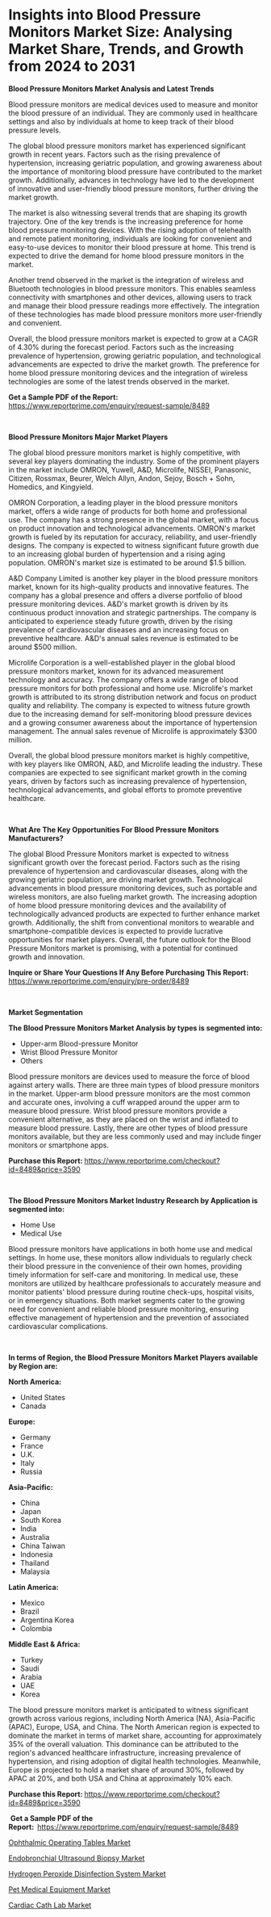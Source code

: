 <p><h1>Insights into Blood Pressure Monitors Market Size: Analysing Market Share, Trends, and Growth from 2024 to 2031</h1></p><p><strong>Blood Pressure Monitors Market Analysis and Latest Trends</strong></p>
<p><p>Blood pressure monitors are medical devices used to measure and monitor the blood pressure of an individual. They are commonly used in healthcare settings and also by individuals at home to keep track of their blood pressure levels.</p><p>The global blood pressure monitors market has experienced significant growth in recent years. Factors such as the rising prevalence of hypertension, increasing geriatric population, and growing awareness about the importance of monitoring blood pressure have contributed to the market growth. Additionally, advances in technology have led to the development of innovative and user-friendly blood pressure monitors, further driving the market growth.</p><p>The market is also witnessing several trends that are shaping its growth trajectory. One of the key trends is the increasing preference for home blood pressure monitoring devices. With the rising adoption of telehealth and remote patient monitoring, individuals are looking for convenient and easy-to-use devices to monitor their blood pressure at home. This trend is expected to drive the demand for home blood pressure monitors in the market.</p><p>Another trend observed in the market is the integration of wireless and Bluetooth technologies in blood pressure monitors. This enables seamless connectivity with smartphones and other devices, allowing users to track and manage their blood pressure readings more effectively. The integration of these technologies has made blood pressure monitors more user-friendly and convenient.</p><p>Overall, the blood pressure monitors market is expected to grow at a CAGR of 4.30% during the forecast period. Factors such as the increasing prevalence of hypertension, growing geriatric population, and technological advancements are expected to drive the market growth. The preference for home blood pressure monitoring devices and the integration of wireless technologies are some of the latest trends observed in the market.</p></p>
<p><strong>Get a Sample PDF of the Report:&nbsp;</strong> <a href="https://www.reportprime.com/enquiry/request-sample/8489">https://www.reportprime.com/enquiry/request-sample/8489</a></p>
<p>&nbsp;</p>
<p><strong>Blood Pressure Monitors Major Market Players</strong></p>
<p><p>The global blood pressure monitors market is highly competitive, with several key players dominating the industry. Some of the prominent players in the market include OMRON, Yuwell, A&D, Microlife, NISSEI, Panasonic, Citizen, Rossmax, Beurer, Welch Allyn, Andon, Sejoy, Bosch + Sohn, Homedics, and Kingyield.</p><p>OMRON Corporation, a leading player in the blood pressure monitors market, offers a wide range of products for both home and professional use. The company has a strong presence in the global market, with a focus on product innovation and technological advancements. OMRON's market growth is fueled by its reputation for accuracy, reliability, and user-friendly designs. The company is expected to witness significant future growth due to an increasing global burden of hypertension and a rising aging population. OMRON's market size is estimated to be around $1.5 billion.</p><p>A&D Company Limited is another key player in the blood pressure monitors market, known for its high-quality products and innovative features. The company has a global presence and offers a diverse portfolio of blood pressure monitoring devices. A&D's market growth is driven by its continuous product innovation and strategic partnerships. The company is anticipated to experience steady future growth, driven by the rising prevalence of cardiovascular diseases and an increasing focus on preventive healthcare. A&D's annual sales revenue is estimated to be around $500 million.</p><p>Microlife Corporation is a well-established player in the global blood pressure monitors market, known for its advanced measurement technology and accuracy. The company offers a wide range of blood pressure monitors for both professional and home use. Microlife's market growth is attributed to its strong distribution network and focus on product quality and reliability. The company is expected to witness future growth due to the increasing demand for self-monitoring blood pressure devices and a growing consumer awareness about the importance of hypertension management. The annual sales revenue of Microlife is approximately $300 million.</p><p>Overall, the global blood pressure monitors market is highly competitive, with key players like OMRON, A&D, and Microlife leading the industry. These companies are expected to see significant market growth in the coming years, driven by factors such as increasing prevalence of hypertension, technological advancements, and global efforts to promote preventive healthcare.</p></p>
<p>&nbsp;</p>
<p><strong>What Are The Key Opportunities For Blood Pressure Monitors Manufacturers?</strong></p>
<p><p>The global Blood Pressure Monitors market is expected to witness significant growth over the forecast period. Factors such as the rising prevalence of hypertension and cardiovascular diseases, along with the growing geriatric population, are driving market growth. Technological advancements in blood pressure monitoring devices, such as portable and wireless monitors, are also fueling market growth. The increasing adoption of home blood pressure monitoring devices and the availability of technologically advanced products are expected to further enhance market growth. Additionally, the shift from conventional monitors to wearable and smartphone-compatible devices is expected to provide lucrative opportunities for market players. Overall, the future outlook for the Blood Pressure Monitors market is promising, with a potential for continued growth and innovation.</p></p>
<p><strong>Inquire or Share Your Questions If Any Before Purchasing This Report:</strong> <a href="https://www.reportprime.com/enquiry/pre-order/8489">https://www.reportprime.com/enquiry/pre-order/8489</a></p>
<p>&nbsp;</p>
<p><strong>Market Segmentation</strong></p>
<p><strong>The Blood Pressure Monitors Market Analysis by types is segmented into:</strong></p>
<p><ul><li>Upper-arm Blood-pressure Monitor</li><li>Wrist Blood Pressure Monitor</li><li>Others</li></ul></p>
<p><p>Blood pressure monitors are devices used to measure the force of blood against artery walls. There are three main types of blood pressure monitors in the market. Upper-arm blood pressure monitors are the most common and accurate ones, involving a cuff wrapped around the upper arm to measure blood pressure. Wrist blood pressure monitors provide a convenient alternative, as they are placed on the wrist and inflated to measure blood pressure. Lastly, there are other types of blood pressure monitors available, but they are less commonly used and may include finger monitors or smartphone apps.</p></p>
<p><strong>Purchase this Report:&nbsp;</strong><a href="https://www.reportprime.com/checkout?id=8489&price=3590">https://www.reportprime.com/checkout?id=8489&price=3590</a></p>
<p>&nbsp;</p>
<p><strong>The Blood Pressure Monitors Market Industry Research by Application is segmented into:</strong></p>
<p><ul><li>Home Use</li><li>Medical Use</li></ul></p>
<p><p>Blood pressure monitors have applications in both home use and medical settings. In home use, these monitors allow individuals to regularly check their blood pressure in the convenience of their own homes, providing timely information for self-care and monitoring. In medical use, these monitors are utilized by healthcare professionals to accurately measure and monitor patients' blood pressure during routine check-ups, hospital visits, or in emergency situations. Both market segments cater to the growing need for convenient and reliable blood pressure monitoring, ensuring effective management of hypertension and the prevention of associated cardiovascular complications.</p></p>
<p>&nbsp;</p>
<p><strong>In terms of Region, the Blood Pressure Monitors Market Players available by Region are:</strong></p>
<p>
    <p> <strong> North America: </strong>
        <ul>
            <li>United States</li>
            <li>Canada</li>
        </ul>
        </p> 
    <p> <strong> Europe: </strong>
        <ul>
            <li>Germany</li>
            <li>France</li>
            <li>U.K.</li>
            <li>Italy</li>
            <li>Russia</li>
        </ul>
        </p> 
    <p> <strong> Asia-Pacific: </strong>
        <ul>
            <li>China</li>
            <li>Japan</li>
            <li>South Korea</li>
            <li>India</li>
            <li>Australia</li>
            <li>China Taiwan</li>
            <li>Indonesia</li>
            <li>Thailand</li>
            <li>Malaysia</li>
        </ul>
        </p> 
    <p> <strong> Latin America: </strong>
        <ul>
            <li>Mexico</li>
            <li>Brazil</li>
            <li>Argentina Korea</li>
            <li>Colombia</li>
        </ul>
        </p> 
    <p> <strong> Middle East & Africa: </strong>
        <ul>
            <li>Turkey</li>
            <li>Saudi</li>
            <li>Arabia</li>
            <li>UAE</li>
            <li>Korea</li>
        </ul>
    </p>
    </p>
<p><p>The blood pressure monitors market is anticipated to witness significant growth across various regions, including North America (NA), Asia-Pacific (APAC), Europe, USA, and China. The North American region is expected to dominate the market in terms of market share, accounting for approximately 35% of the overall valuation. This dominance can be attributed to the region's advanced healthcare infrastructure, increasing prevalence of hypertension, and rising adoption of digital health technologies. Meanwhile, Europe is projected to hold a market share of around 30%, followed by APAC at 20%, and both USA and China at approximately 10% each.</p></p>
<p><strong>Purchase this Report: </strong><a href="https://www.reportprime.com/checkout?id=8489&price=3590">https://www.reportprime.com/checkout?id=8489&price=3590</a></p>
<p>&nbsp;<strong>Get a Sample PDF of the Report:&nbsp;&nbsp;</strong><a href="https://www.reportprime.com/enquiry/request-sample/8489">https://www.reportprime.com/enquiry/request-sample/8489</a></p>
<p><strong></strong></p>
<p><p><a href="https://github.com/AKSHATREPORTPRIME/Market-Research-Report-List-2/blob/main/ophthalmic-operating-tables-market.md">Ophthalmic Operating Tables Market</a></p><p><a href="https://github.com/Chiragrp26/Market-Research-Report-List-2/blob/main/endobronchial-ultrasound-biopsy-market.md">Endobronchial Ultrasound Biopsy Market</a></p><p><a href="https://github.com/rexevange/Market-Research-Report-List-2/blob/main/hydrogen-peroxide-disinfection-system-market.md">Hydrogen Peroxide Disinfection System Market</a></p><p><a href="https://github.com/santosh758595/Market-Research-Report-List-2/blob/main/pet-medical-equipment-market.md">Pet Medical Equipment Market</a></p><p><a href="https://github.com/lilstefpacute/Market-Research-Report-List-2/blob/main/cardiac-cath-lab-market.md">Cardiac Cath Lab Market</a></p></p>